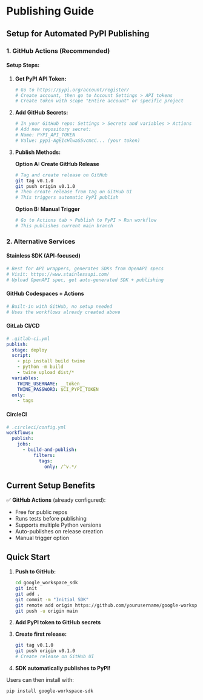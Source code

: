 # Publishing Guide

## Setup for Automated PyPI Publishing

### 1. GitHub Actions (Recommended)

#### Setup Steps:

1. **Get PyPI API Token:**
   ```bash
   # Go to https://pypi.org/account/register/
   # Create account, then go to Account Settings > API tokens
   # Create token with scope "Entire account" or specific project
   ```

2. **Add GitHub Secrets:**
   ```bash
   # In your GitHub repo: Settings > Secrets and variables > Actions
   # Add new repository secret:
   # Name: PYPI_API_TOKEN
   # Value: pypi-AgEIcHlwaS5vcmcC... (your token)
   ```

3. **Publish Methods:**

   **Option A: Create GitHub Release**
   ```bash
   # Tag and create release on GitHub
   git tag v0.1.0
   git push origin v0.1.0
   # Then create release from tag on GitHub UI
   # This triggers automatic PyPI publish
   ```

   **Option B: Manual Trigger**
   ```bash
   # Go to Actions tab > Publish to PyPI > Run workflow
   # This publishes current main branch
   ```

### 2. Alternative Services

#### **Stainless SDK (API-focused)**
```bash
# Best for API wrappers, generates SDKs from OpenAPI specs
# Visit: https://www.stainlessapi.com/
# Upload OpenAPI spec, get auto-generated SDK + publishing
```

#### **GitHub Codespaces + Actions**
```bash
# Built-in with GitHub, no setup needed
# Uses the workflows already created above
```

#### **GitLab CI/CD**
```yaml
# .gitlab-ci.yml
publish:
  stage: deploy
  script:
    - pip install build twine
    - python -m build
    - twine upload dist/*
  variables:
    TWINE_USERNAME: __token__
    TWINE_PASSWORD: $CI_PYPI_TOKEN
  only:
    - tags
```

#### **CircleCI**
```yaml
# .circleci/config.yml
workflows:
  publish:
    jobs:
      - build-and-publish:
          filters:
            tags:
              only: /^v.*/
```

## Current Setup Benefits

✅ **GitHub Actions** (already configured):
- Free for public repos
- Runs tests before publishing
- Supports multiple Python versions
- Auto-publishes on release creation
- Manual trigger option

## Quick Start

1. **Push to GitHub:**
   ```bash
   cd google_workspace_sdk
   git init
   git add .
   git commit -m "Initial SDK"
   git remote add origin https://github.com/yourusername/google-workspace-sdk
   git push -u origin main
   ```

2. **Add PyPI token to GitHub secrets**

3. **Create first release:**
   ```bash
   git tag v0.1.0
   git push origin v0.1.0
   # Create release on GitHub UI
   ```

4. **SDK automatically publishes to PyPI!**

Users can then install with:
```bash
pip install google-workspace-sdk
```